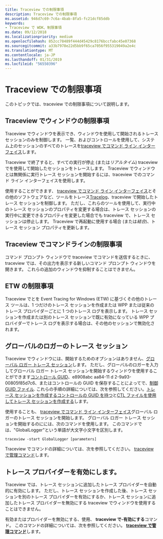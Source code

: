 ```yaml
---
title: Traceview での制限事項
description: Traceview での制限事項
ms.assetid: 946d7c69-7c6a-4bab-8fa5-fc21dcf85ddb
keywords:
- Traceview で WDK、制限事項
ms.date: 09/12/2018
ms.localizationpriority: medium
ms.openlocfilehash: 852cc78489f444d45429c8176bccfabc45e07368
ms.sourcegitcommit: a33b7978e22d5bb9f65ca7056f955319049a2e4c
ms.translationtype: MT
ms.contentlocale: ja-JP
ms.lasthandoff: 01/31/2019
ms.locfileid: "56550396"
---
```

# <a name="traceview-limitations"></a>Traceview での制限事項


このトピックでは、traceview での制限事項について説明します。

## <a name="traceview-window-limitations"></a>Traceview でウィンドウの制限事項

Traceview でウィンドウを表示でき、ウィンドウを使用して開始されるトレース セッションのみを制御します。 一覧、およびコントロールを使用して、システム上のセッションのすべてのトレースを[traceview でコマンド ライン インターフェイス](traceview-command-line-interface.md)します。

Traceview で終了すると、すべての実行が停止 (または*リアルタイム*) traceview でを使用して開始したセッションをトレースします。 Traceview でウィンドウとは無関係に実行トレース セッションを開始するには、traceview でのコマンド ライン インターフェイスを使用します。

使用することができます、 [traceview でコマンド ライン インターフェイス](traceview-command-line-interface.md)とその他のソフトウェアなど、ツールをトレース[Tracelog](tracelog.md)、traceview で開始したトレース セッションを制御します。 ただし、これらのツールを使用して、実行中のトレース セッションのプロパティを変更する場合は、トレース セッションの実行中に変更できるプロパティを変更した場合でも traceview で、トレース セッションは停止します。 Traceview で再起動に使用する場合 (または*結合*)、トレース セッション プロパティを更新します。

## <a name="traceview-command-line-limitations"></a>Traceview でコマンドラインの制限事項

コマンド プロンプト ウィンドウで traceview でコマンドを送信するときに、traceview では、その出力を表示する新しいコマンド プロンプト ウィンドウを開きます。 これらの追加のウィンドウを抑制することはできません。

## <a name="etw-limitations"></a>ETW の制限事項

Traceview でとを Event Tracing for Windows (ETW) に基づくその他のトレース ツールは、1 つだけのトレース セッションを作成または WPP または従来のトレース プロバイダーごとに 1 つのトレース ログを表示します。 トレース セッションを作成または別のトレース セッションで既に有効になっている WPP プロバイダーでトレース ログを表示する場合は、その他のセッションで無効化されます。

## <a name="global-logger-trace-sessions"></a>グローバルのロガーのトレース セッション

Traceview でウィンドウには、開始するためのオプションはありません、[グローバル ロガー トレース セッション](global-logger-trace-session.md)します。 ただし、グローバルのロガーを入力してグローバル ロガー トレース セッションを開始するウィンドウを使用することができます[コントロール GUID](control-guid.md)、e8908abc aa84-11 d 2-9a93-00805f85d7c6、またはコントロールの GUID を保存することによってで、[制御 GUID ファイル](control-guid-file.md). これらの手順の詳細については、次を参照してください。[トレース セッションを作成するコントロールの GUID を持つ](creating-a-trace-session-with-a-control-guid.md)と[CTL ファイルを使用してトレース セッションを作成する](creating-a-trace-session-with-a-ctl-file.md)します。

使用することも、 [traceview でコマンド ライン インターフェイス](traceview-command-line-interface.md)グローバル ロガーのトレース セッションを開始します。 グローバル ロガー トレース セッションを開始するのにには、次のコマンドを使用します。 このコマンドでは、"GlobalLogger"という単語が大文字小文字を区別します。

```dos
traceview -start GlobalLogger [parameters]
```

Traceview でコマンドの詳細については、次を参照してください。 [traceview で管理コマンド](traceview-control-commands.md)します。

## <a name="enabling-trace-providers"></a>トレース プロバイダーを有効にします。

Traceview では、トレース セッションに追加したトレース プロバイダーを自動的に有効にします。 ただし、トレース セッションを作成した後、トレース セッションを別のトレース プロバイダーを有効にするか、トレース セッションに追加したトレース プロバイダーを無効にする traceview でウィンドウを使用することはできません。

有効またはプロバイダーを無効にする、使用、 **traceview で-有効にする**コマンド。 このコマンドの詳細については、次を参照してください。 [ **traceview で管理コマンド**](traceview-control-commands.md)します。
